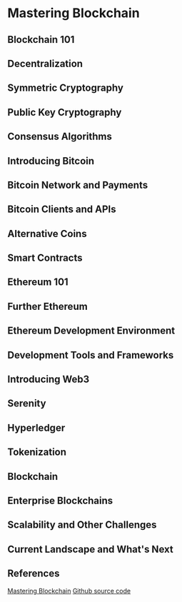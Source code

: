 # Mastering Blockchain

## Blockchain 101
## Decentralization
## Symmetric Cryptography
## Public Key Cryptography
## Consensus Algorithms
## Introducing Bitcoin
## Bitcoin Network and Payments
## Bitcoin Clients and APIs
## Alternative Coins
## Smart Contracts
## Ethereum 101
## Further Ethereum
## Ethereum Development Environment
## Development Tools and Frameworks
## Introducing Web3
## Serenity
## Hyperledger
## Tokenization
## Blockchain
## Enterprise Blockchains
## Scalability and Other Challenges
## Current Landscape and What's Next

## References
[Mastering Blockchain](https://subscription.packtpub.com/book/data/9781839213199/)
[Github source code](https://github.com/PacktPublishing/Mastering-Blockchain-Third-Edition)
